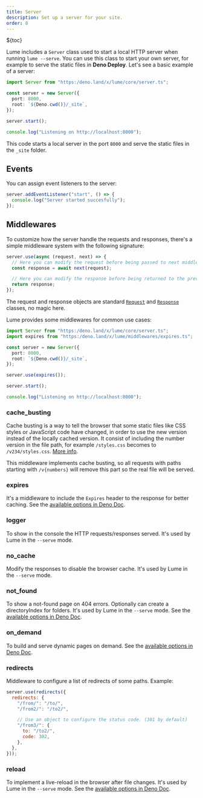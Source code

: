 ```yaml
---
title: Server
description: Set up a server for your site.
order: 8
---
```


${toc}

Lume includes a `Server` class used to start a local HTTP server when running
`lume --serve`. You can use this class to start your own server, for example to
serve the static files in **Deno Deploy**. Let's see a basic example of a
server:

```ts
import Server from "https:/deno.land/x/lume/core/server.ts";

const server = new Server({
  port: 8000,
  root: `${Deno.cwd()}/_site`,
});

server.start();

console.log("Listening on http://localhost:8000");
```

This code starts a local server in the port `8000` and serve the static files in
the `_site` folder.

## Events

You can assign event listeners to the server:

```ts
server.addEventListener("start", () => {
  console.log("Server started succesfully");
});
```

## Middlewares

To customize how the server handle the requests and responses, there's a simple
middleware system with the following signature:

```js
server.use(async (request, next) => {
  // Here you can modify the request before being passed to next middlewares
  const response = await next(request);

  // Here you can modify the response before being returned to the previous middleware
  return response;
});
```

The request and response objects are standard
[`Request`](https://developer.mozilla.org/docs/Web/API/Request) and
[`Response`](https://developer.mozilla.org/docs/Web/API/Response) classes, no
magic here.

Lume provides some middlewares for common use cases:

```ts
import Server from "https:/deno.land/x/lume/core/server.ts";
import expires from "https:/deno.land/x/lume/middlewares/expires.ts";

const server = new Server({
  port: 8000,
  root: `${Deno.cwd()}/_site`,
});

server.use(expires());

server.start();

console.log("Listening on http://localhost:8000");
```

### cache_busting

Cache busting is a way to tell the browser that some static files like CSS
styles or JavaScript code have changed, in order to use the new version instead
of the locally cached version. It consist of including the number version in the
file path, for example `/styles.css` becomes to `/v234/styles.css`.
[More info](https://www.keycdn.com/support/what-is-cache-busting).

This middleware implements cache busting, so all requests with paths starting
with `/v{numbers}` will remove this part so the real file will be served.

### expires

It's a middleware to include the `Expires` header to the response for better
caching. See the
[available options in Deno Doc](https://doc.deno.land/https://deno.land/x/lume/middlewares/expires.ts/~/Options).

### logger

To show in the console the HTTP requests/responses served. It's used by Lume in
the `--serve` mode.

### no_cache

Modify the responses to disable the browser cache. It's used by Lume in the
`--serve` mode.

### not_found

To show a not-found page on 404 errors. Optionally can create a directoryIndex
for folders. It's used by Lume in the `--serve` mode. See the
[available options in Deno Doc](https://doc.deno.land/https://deno.land/x/lume/middlewares/not_found.ts/~/Options).

### on_demand

To build and serve dynamic pages on demand. See the
[available options in Deno Doc](https://doc.deno.land/https://deno.land/x/lume/middlewares/on_demand.ts/~/Options).

### redirects

Middleware to configure a list of redirects of some paths. Example:

```js
server.use(redirects({
  redirects: {
    "/from/": "/to/",
    "/from2/": "/to2/",

    // Use an object to configure the status code. (301 by default)
    "/from3/": {
      to: "/to2/",
      code: 302,
    },
  },
}));
```

### reload

To implement a live-reload in the browser after file changes. It's used by Lume
in the `--serve` mode. See the
[available options in Deno Doc](https://doc.deno.land/https://deno.land/x/lume/middlewares/reload.ts/~/Options).
